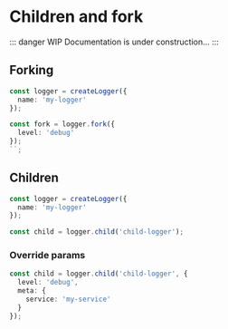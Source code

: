 # Children and fork

::: danger WIP
Documentation is under construction...
:::

## Forking

```typescript
const logger = createLogger({
  name: 'my-logger'
});

const fork = logger.fork({
  level: 'debug'
});
``;
```

## Children

```typescript
const logger = createLogger({
  name: 'my-logger'
});

const child = logger.child('child-logger');
```

### Override params

```typescript
const child = logger.child('child-logger', {
  level: 'debug',
  meta: {
    service: 'my-service'
  }
});
```
